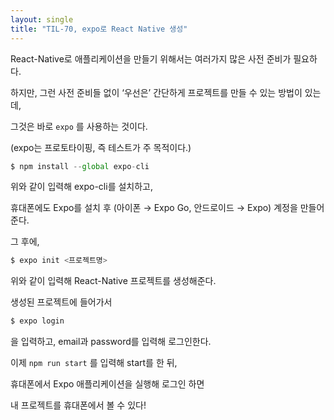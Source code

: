 ```yaml
---
layout: single
title: "TIL-70, expo로 React Native 생성"
---
```


React-Native로 애플리케이션을 만들기 위해서는 여러가지 많은 사전 준비가 필요하다.

하지만, 그런 사전 준비들 없이 ‘우선은’ 간단하게 프로젝트를 만들 수 있는 방법이 있는데,

그것은 바로 `expo` 를 사용하는 것이다.

(expo는 프로토타이핑, 즉 테스트가 주 목적이다.)

```jsx
$ npm install --global expo-cli
```

위와 같이 입력해 expo-cli를 설치하고,

휴대폰에도 Expo를 설치 후 (아이폰 → Expo Go, 안드로이드 → Expo) 계정을 만들어준다.

그 후에,

```jsx
$ expo init <프로젝트명>
```

위와 같이 입력해 React-Native 프로젝트를 생성해준다.

생성된 프로젝트에 들어가서

```jsx
$ expo login
```

을 입력하고, email과 password를 입력해 로그인한다.

이제 `npm run start` 를 입력해 start를 한 뒤,

휴대폰에서 Expo 애플리케이션을 실행해 로그인 하면

내 프로젝트를 휴대폰에서 볼 수 있다!
